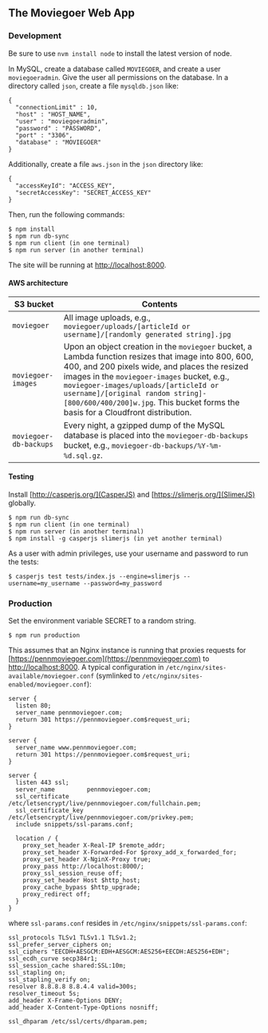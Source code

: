 The Moviegoer Web App
---------------------

### Development

Be sure to use `nvm install node` to install the latest version of node.

In MySQL, create a database called `MOVIEGOER`, and create a user `moviegoeradmin`. Give the user all permissions on the database. In a directory called `json`, create a file `mysqldb.json` like:
```
{
  "connectionLimit" : 10,
  "host" : "HOST_NAME",
  "user" : "moviegoeradmin",
  "password" : "PASSWORD",
  "port" : "3306",
  "database" : "MOVIEGOER"
}
```
Additionally, create a file `aws.json` in the `json` directory like:
```
{
  "accessKeyId": "ACCESS_KEY",
  "secretAccessKey": "SECRET_ACCESS_KEY"
}
```
Then, run the following commands:
```
$ npm install
$ npm run db-sync
$ npm run client (in one terminal)
$ npm run server (in another terminal)
```
The site will be running at [http://localhost:8000](http://localhost:8000).

#### AWS architecture

S3 bucket | Contents
----------|----------
`moviegoer`| All image uploads, e.g., `moviegoer/uploads/[articleId or username]/[randomly generated string].jpg`
`moviegoer-images`|Upon an object creation in the `moviegoer` bucket, a Lambda function resizes that image into 800, 600, 400, and 200 pixels wide, and places the resized images in the `moviegoer-images` bucket, e.g., `moviegoer-images/uploads/[articleId or username]/[original random string]-[800/600/400/200]w.jpg`. This bucket forms the basis for a Cloudfront distribution.
`moviegoer-db-backups`| Every night, a gzipped dump of the MySQL database is placed into the `moviegoer-db-backups` bucket, e.g., `moviegoer-db-backups/%Y-%m-%d.sql.gz`.

#### Testing

Install [http://casperjs.org/](CasperJS) and [https://slimerjs.org/](SlimerJS) globally.
```
$ npm run db-sync
$ npm run client (in one terminal)
$ npm run server (in another terminal)
$ npm install -g casperjs slimerjs (in yet another terminal)
```
As a user with admin privileges, use your username and password to run the tests:
```
$ casperjs test tests/index.js --engine=slimerjs --username=my_username --password=my_password
```


### Production

Set the environment variable SECRET to a random string.

```
$ npm run production
```
This assumes that an Nginx instance is running that proxies requests for [https://pennmoviegoer.com](https://pennmoviegoer.com) to [http://localhost:8000](http://localhost:8000). A typical configuration in `/etc/nginx/sites-available/moviegoer.conf` (symlinked to `/etc/nginx/sites-enabled/moviegoer.conf`):
```
server {
  listen 80;
  server_name pennmoviegoer.com;
  return 301 https://pennmoviegoer.com$request_uri;
}

server {
  server_name www.pennmoviegoer.com;
  return 301 https://pennmoviegoer.com$request_uri;
}

server {
  listen 443 ssl;
  server_name         pennmoviegoer.com;
  ssl_certificate     /etc/letsencrypt/live/pennmoviegoer.com/fullchain.pem;
  ssl_certificate_key /etc/letsencrypt/live/pennmoviegoer.com/privkey.pem;
  include snippets/ssl-params.conf;

  location / {
    proxy_set_header X-Real-IP $remote_addr;
    proxy_set_header X-Forwarded-For $proxy_add_x_forwarded_for;
    proxy_set_header X-NginX-Proxy true;
    proxy_pass http://localhost:8000/;
    proxy_ssl_session_reuse off;
    proxy_set_header Host $http_host;
    proxy_cache_bypass $http_upgrade;
    proxy_redirect off;
  }
}
```
where `ssl-params.conf` resides in `/etc/nginx/snippets/ssl-params.conf`:
```
ssl_protocols TLSv1 TLSv1.1 TLSv1.2;
ssl_prefer_server_ciphers on;
ssl_ciphers "EECDH+AESGCM:EDH+AESGCM:AES256+EECDH:AES256+EDH";
ssl_ecdh_curve secp384r1;
ssl_session_cache shared:SSL:10m;
ssl_stapling on;
ssl_stapling_verify on;
resolver 8.8.8.8 8.8.4.4 valid=300s;
resolver_timeout 5s;
add_header X-Frame-Options DENY;
add_header X-Content-Type-Options nosniff;

ssl_dhparam /etc/ssl/certs/dhparam.pem;
```